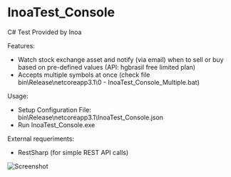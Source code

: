 # InoaTest_Console

C# Test Provided by Inoa

Features:
- Watch stock exchange asset and notify (via email) when to sell or buy based on pre-defined values (API: hgbrasil free limited plan)
- Accepts multiple symbols at once (check file bin\Release\netcoreapp3.1\0 - InoaTest_Console_Multiple.bat)

Usage:
- Setup Configuration File: bin\Release\netcoreapp3.1\InoaTest_Console.json
- Run InoaTest_Console.exe

External requeriments:
- RestSharp (for simple REST API calls)

![Screenshot](https://i.ibb.co/qRQQXrW/Screenshot-1.png)
